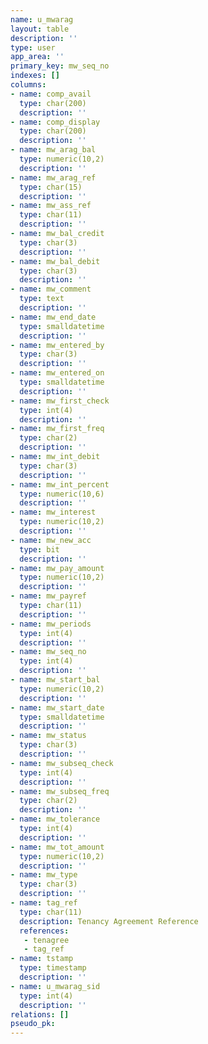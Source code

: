 ```yaml
---
name: u_mwarag
layout: table
description: ''
type: user
app_area: ''
primary_key: mw_seq_no
indexes: []
columns:
- name: comp_avail
  type: char(200)
  description: ''
- name: comp_display
  type: char(200)
  description: ''
- name: mw_arag_bal
  type: numeric(10,2)
  description: ''
- name: mw_arag_ref
  type: char(15)
  description: ''
- name: mw_ass_ref
  type: char(11)
  description: ''
- name: mw_bal_credit
  type: char(3)
  description: ''
- name: mw_bal_debit
  type: char(3)
  description: ''
- name: mw_comment
  type: text
  description: ''
- name: mw_end_date
  type: smalldatetime
  description: ''
- name: mw_entered_by
  type: char(3)
  description: ''
- name: mw_entered_on
  type: smalldatetime
  description: ''
- name: mw_first_check
  type: int(4)
  description: ''
- name: mw_first_freq
  type: char(2)
  description: ''
- name: mw_int_debit
  type: char(3)
  description: ''
- name: mw_int_percent
  type: numeric(10,6)
  description: ''
- name: mw_interest
  type: numeric(10,2)
  description: ''
- name: mw_new_acc
  type: bit
  description: ''
- name: mw_pay_amount
  type: numeric(10,2)
  description: ''
- name: mw_payref
  type: char(11)
  description: ''
- name: mw_periods
  type: int(4)
  description: ''
- name: mw_seq_no
  type: int(4)
  description: ''
- name: mw_start_bal
  type: numeric(10,2)
  description: ''
- name: mw_start_date
  type: smalldatetime
  description: ''
- name: mw_status
  type: char(3)
  description: ''
- name: mw_subseq_check
  type: int(4)
  description: ''
- name: mw_subseq_freq
  type: char(2)
  description: ''
- name: mw_tolerance
  type: int(4)
  description: ''
- name: mw_tot_amount
  type: numeric(10,2)
  description: ''
- name: mw_type
  type: char(3)
  description: ''
- name: tag_ref
  type: char(11)
  description: Tenancy Agreement Reference
  references:
   - tenagree
   - tag_ref
- name: tstamp
  type: timestamp
  description: ''
- name: u_mwarag_sid
  type: int(4)
  description: ''
relations: []
pseudo_pk: 
---
```


